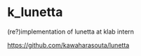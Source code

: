 # k_lunetta

(re?)implementation of lunetta at klab intern

https://github.com/kawaharasouta/lunetta
